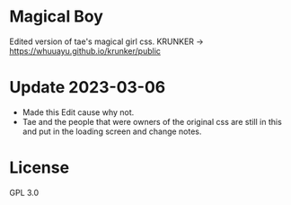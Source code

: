# Magical Boy
Edited version of tae's magical girl css. KRUNKER -> https://whuuayu.github.io/krunker/public

# Update 2023-03-06
- Made this Edit cause why not.
- Tae and the people that were owners of the original css are still in this and put in the loading screen and change notes.

# License

GPL 3.0
